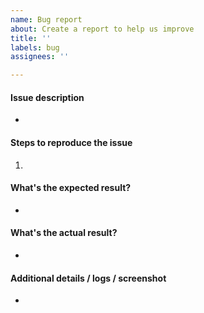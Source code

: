 ```yaml
---
name: Bug report
about: Create a report to help us improve
title: ''
labels: bug
assignees: ''

---
```


#### Issue description
-

#### Steps to reproduce the issue

1.  

#### What's the expected result?
-

#### What's the actual result?
-

#### Additional details / logs / screenshot
- 
